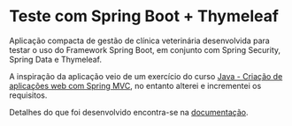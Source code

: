 # Teste com Spring Boot + Thymeleaf 

Aplicação compacta de gestão de clínica veterinária desenvolvida para testar o uso do Framework Spring Boot,
em conjunto com Spring Security, Spring Data e Thymeleaf.

A inspiração da aplicação veio de um exercício do curso
[Java - Criação de aplicações web com Spring MVC](https://www.treinaweb.com.br/curso/java-avancado-spring-mvc-completo),
no entanto alterei e incrementei os requisitos.

Detalhes do que foi desenvolvido encontra-se na [documentação](docs).